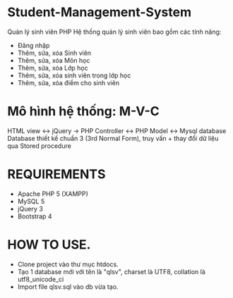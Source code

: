 # Student-Management-System
Quản lý sinh viên PHP
Hệ thống quản lý sinh viên bao gồm các tính năng:
- Đăng nhập
- Thêm, sửa, xóa Sinh viên
- Thêm, sửa, xóa Môn học
- Thêm, sửa, xóa Lớp học
- Thêm, sửa, xóa sinh viên trong lớp học
- Thêm, sửa, xóa điểm cho sinh viên
# Mô hình hệ thống: M-V-C
HTML view <-> jQuery -> PHP Controller <-> PHP Model <-> Mysql database
Database thiết kế chuẩn 3 (3rd Normal Form), truy vấn + thay đổi dữ liệu qua Stored procedure
# REQUIREMENTS
- Apache PHP 5 (XAMPP)
- MySQL 5
- jQuery 3
- Bootstrap 4

# HOW TO USE.

- Clone project vào thư mục htdocs.
- Tạo 1 database mới với tên là "qlsv", charset là UTF8, collation là utf8_unicode_ci
- Import file qlsv.sql vào db vừa tạo.
